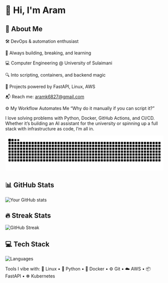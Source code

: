 # 👋 Hi, I'm Aram
## 🚀 About Me
🛠️ DevOps & automation enthusiast

🧠 Always building, breaking, and learning

💻 Computer Engineering @ University of Sulaimani

🔍 Into scripting, containers, and backend magic

🧰 Projects powered by FastAPI, Linux, AWS

📬 Reach me: aramk6827@gmail.com

⚙️ My Workflow Automates Me
“Why do it manually if you can script it?”

I love solving problems with Python, Docker, GitHub Actions, and CI/CD. Whether it’s building an AI assistant for the university or spinning up a full stack with infrastructure as code, I’m all in.

![Snake animation](https://raw.githubusercontent.com/AramK0/AramK0/output/github-contribution-grid-snake-dark.svg)

## 📊 GitHub Stats
![Your GitHub stats](https://github-readme-stats.vercel.app/api?username=AramK0&show_icons=true&theme=dark)

## 🔥 Streak Stats
![GitHub Streak](https://streak-stats.demolab.com/?user=AramK0&theme=dark)

## 💻 Tech Stack
![Languages](https://github-readme-stats.vercel.app/api/top-langs/?username=AramK0&layout=compact&theme=dark)

Tools I vibe with:
🐧 Linux • 🐍 Python • 🐋 Docker • ⚙️ Git • ☁️ AWS • 📦 FastAPI • ☸️ Kubernetes
